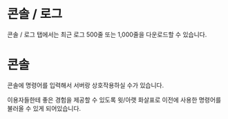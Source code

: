 # 콘솔 / 로그

콘솔 / 로그 탭에서는 최근 로그 500줄 또는 1,000줄을 다운로드할 수 있습니다.

# 콘솔
콘솔에 명령어를 입력해서 서버랑 상호작용하실 수가 있습니다.

이용자들한테 좋은 경험을 제공할 수 있도록 윗/아랫 화살표로 이전에 사용한 명령어를 불러올 수 있게 되어있습니다.
